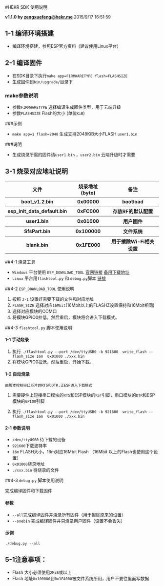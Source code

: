 #HEKR SDK 使用说明

**v1.1.0 by [zengxuefeng@hekr.me](mailto:zengxuefeng@hekr.me "zengxuefeng@hekr.me")** 2015/9/17 16:51:59   

## 1-1 编译环境搭建

- 编译环境搭建，参照ESP官方资料（建议使用Linux平台）

## 2-1 编译固件

- 在SDK目录下执行`make app=FIRMWARETYPE flash=FLASHSIZE`
- 生成固件到`bin/upgrade/`目录下

### make参数说明

- 参数`FIRMWARETYPE` 选择编译生成固件类型，用于云端升级
- 参数`FLASHSIZE` Flash的大小 (单位`KiB`)

###示例

- `make app=1 flash=2048`  生成支持2048KiB大小FLASH `user1.bin`

###说明

- 生成烧录所需的固件请`user1.bin` ，`user2.bin` 云端升级时才需要 


## 3-1 烧录对应地址说明

<table>

<tr><th>文件</th><th>烧录地址(byte)</th><th>备注</th></tr>

<tr><th>boot_v1.2.bin</th><th>0x00000</th><th>bootload</th></tr>
<tr><th>esp_init_data_default.bin</th><th>0xFC000</th><th>存放RF的默认配置</th></tr>
<tr><th>user1.bin</th><th>0x01000</th><th>用户固件</th></tr>
<tr><th>SfsPart.bin</th><th>0x100000</th><th>文件系统</th></tr>
<tr><th>blank.bin</th><th>0x1FE000</th><th>用于擦除Wi-Fi相关设置</th></tr>

</table>

##4-1 烧录工具

- `Windows` 平台使用 `ESP_DOWNLOAD_TOOL` [官网链接](http://bbs.espressif.com/viewtopic.php?f=57&t=433) [备用下载地址](http://pan.baidu.com/s/1DfqJc)
- `Linux` 平台用`flashtool.py` 和 `debug.py`脚本 [链接](https://github.com/HEKR-Cloud/HEKR-ESP8266-SDK/tree/master/app)

##4-2 `ESP_DOWNLOAD_TOOL` 使用说明

1. 按照 `3-1` 设置好需要下载的文件和对应地址
2. `FLASH_SIZE` 选择对应`16Mbit`(16Mbit以上的FLASHZ设置保持和16Mbit相同)
3.  选择对应模块的COM口
4.  将模块GPIO0拉低，然后重启，模块将会进入下载模式。

##4-3 `flashtool.py` 脚本使用说明

#### 1-1 手动烧录

1. 执行 `./flashtool.py --port /dev/ttyUSB0 -b 921600  write_flash --flash_size 16m  0x01000 ./xxx.bin`
2. 将模块GPIO0拉低，然后重启，开始下载。

#### 1-2 自动烧录

`由脚本控制串口芯片的RTS和DTR,让ESP进入下载模式`

1. 需要硬件上短接串口模块的`RTS`和ESP模块的`RST`引脚，串口模块的`DTR`和ESP模块的`GPIO0`引脚

2. 执行 `./flashtool.py --port /dev/ttyUSB0 -b 921600  write_flash --flash_size 16m  0x01000 ./xxx.bin` 

#### 2-1 参数说明

- `/dev/ttyUSB0` 待下载的设备
- `921600`下载波特率
- `16m` FLASH大小，16m对应16Mbit Flash （16Mbit 以上的Flash也使用这个设置）
- `0x01000`烧录地址
- `./xxx.bin` 待烧录的文件

##4-3 `debug.py` 脚本使用说明

完成编译固件和下载固件

#### 参数

- `--all`完成编译固件并烧录所有固件（用于擦除原来的设置）
- `--onebin` 完成编译固件并只烧录用户固件（设置不会丢失）

#### 示例

`./debug.py --all`

## 5-1注意事项：
-	Flash 大小必须使用`2MiB`或以上
-	Flash 地址`0x100000`到`0x1FA000`被文件系统所用，用户不要往里面写数据